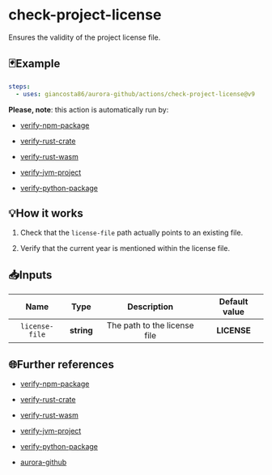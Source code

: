 # check-project-license

Ensures the validity of the project license file.

## 🃏Example

```yaml
steps:
  - uses: giancosta86/aurora-github/actions/check-project-license@v9
```

**Please, note**: this action is automatically run by:

- [verify-npm-package](../verify-npm-package/README.md)

- [verify-rust-crate](../verify-rust-crate/README.md)

- [verify-rust-wasm](../verify-rust-wasm/README.md)

- [verify-jvm-project](../verify-jvm-project/README.md)

- [verify-python-package](../verify-python-package/README.md)

## 💡How it works

1. Check that the `license-file` path actually points to an existing file.

1. Verify that the current year is mentioned within the license file.

## 📥Inputs

|      Name      |    Type    |         Description          | Default value |
| :------------: | :--------: | :--------------------------: | :-----------: |
| `license-file` | **string** | The path to the license file |  **LICENSE**  |

## 🌐Further references

- [verify-npm-package](../verify-npm-package/README.md)

- [verify-rust-crate](../verify-rust-crate/README.md)

- [verify-rust-wasm](../verify-rust-wasm/README.md)

- [verify-jvm-project](../verify-jvm-project/README.md)

- [verify-python-package](../verify-python-package/README.md)

- [aurora-github](../../README.md)
